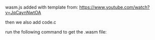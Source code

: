 wasm.js added with template from:
https://www.youtube.com/watch?v=JqCaynNwtOA

then we also add code.c

run the following command to get the .wasm file:
